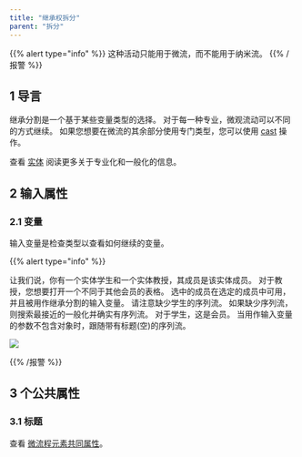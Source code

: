 ```yaml
---
title: "继承权拆分"
parent: "拆分"
---
```


{{% alert type="info" %}}
这种活动只能用于微流，而不能用于纳米流。
{{% /报警 %}}

## 1 导言

继承分割是一个基于某些变量类型的选择。 对于每一种专业，微观流动可以不同的方式继续。 如果您想要在微流的其余部分使用专门类型，您可以使用 [cast](cast-object) 操作。

查看 [实体](entities) 阅读更多关于专业化和一般化的信息。

## 2 输入属性

### 2.1 变量

输入变量是检查类型以查看如何继续的变量。

{{% alert type="info" %}}

让我们说，你有一个实体学生和一个实体教授，其成员是该实体成员。 对于教授，您想要打开一个不同于其他会员的表格。 选中的成员在选定的成员中可用，并且被用作继承分割的输入变量。 请注意缺少学生的序列流。 如果缺少序列流，则搜索最接近的一般化并确实有序列流。 对于学生，这是会员。 当用作输入变量的参数不包含对象时，跟随带有标题(空)的序列流。

![](attachments/819203/918058.png)

{{% /报警 %}}

## 3 个公共属性

### 3.1 标题

查看 [微流程元素共同属性](microflow-element-common-properties)。
